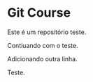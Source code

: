 # Git Course

Este é um repositório teste.

Contiuando com o teste.

Adicionando outra linha.

Teste.
